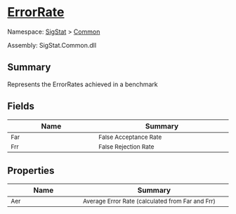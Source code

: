 # [ErrorRate](./ErrorRate.md)

Namespace: [SigStat]() > [Common](./README.md)

Assembly: SigStat.Common.dll

## Summary
Represents the ErrorRates achieved in a benchmark

## Fields

| Name | Summary | 
| --- | --- | 
| <sub>Far</sub><img width=200/>  | <sub>False Acceptance Rate</sub><img width=200/>  | <br>
| <sub>Frr</sub><img width=200/>  | <sub>False Rejection Rate</sub><img width=200/>  | <br>


## Properties

| Name | Summary | 
| --- | --- | 
| <sub>Aer</sub><img width=200/>  | <sub>Average Error Rate (calculated from Far and Frr)</sub><img width=200/>  | <br>


